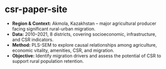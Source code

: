# csr-paper-site

* **Region & Context:** Akmola, Kazakhstan – major agricultural producer facing significant rural-urban migration.
* **Data:** 2010–2021, 8 districts, covering socioeconomic, infrastructure, and CSR indicators.
* **Method:** PLS-SEM to explore causal relationships among agriculture, economic vitality, amenities, CSR, and migration.
* **Objective:** Identify migration drivers and assess the potential of CSR to support rural population retention.
